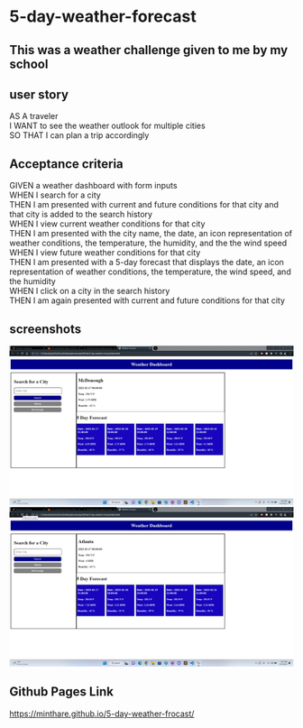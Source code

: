 # 5-day-weather-forecast

## This was a weather challenge given to me by my school

## user story
AS A traveler <br>
I WANT to see the weather outlook for multiple cities<br>
SO THAT I can plan a trip accordingly <br>


## Acceptance criteria
GIVEN a weather dashboard with form inputs<br>
WHEN I search for a city<br>
THEN I am presented with current and future conditions for that city and that city is added to the search history<br>
WHEN I view current weather conditions for that city<br>
THEN I am presented with the city name, the date, an icon representation of weather conditions, the temperature, the humidity, and the the wind speed<br>
WHEN I view future weather conditions for that city<br>
THEN I am presented with a 5-day forecast that displays the date, an icon representation of weather conditions, the temperature, the wind speed, and the humidity<br>
WHEN I click on a city in the search history<br>
THEN I am again presented with current and future conditions for that city<br>

## screenshots
![](./assets/screenshots/screenshot1.png)
<br>
![](./assets/screenshots/screenshot2.png)

## Github Pages Link
https://minthare.github.io/5-day-weather-frocast/
